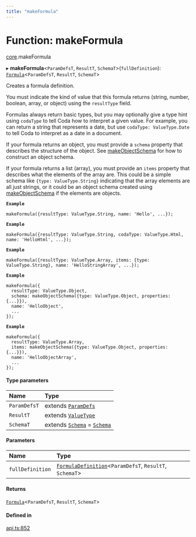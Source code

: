 ```yaml
---
title: "makeFormula"
---
```

# Function: makeFormula

[core](../modules/core.md).makeFormula

▸ **makeFormula**<`ParamDefsT`, `ResultT`, `SchemaT`\>(`fullDefinition`): [`Formula`](../types/core.Formula.md)<`ParamDefsT`, `ResultT`, `SchemaT`\>

Creates a formula definition.

You must indicate the kind of value that this formula returns (string, number, boolean, array, or object)
using the `resultType` field.

Formulas always return basic types, but you may optionally give a type hint using
`codaType` to tell Coda how to interpret a given value. For example, you can return
a string that represents a date, but use `codaType: ValueType.Date` to tell Coda
to interpret as a date in a document.

If your formula returns an object, you must provide a `schema` property that describes
the structure of the object. See [makeObjectSchema](core.makeObjectSchema.md) for how to construct an object schema.

If your formula returns a list (array), you must provide an `items` property that describes
what the elements of the array are. This could be a simple schema like `{type: ValueType.String}`
indicating that the array elements are all just strings, or it could be an object schema
created using [makeObjectSchema](core.makeObjectSchema.md) if the elements are objects.

**`Example`**

```
makeFormula({resultType: ValueType.String, name: 'Hello', ...});
```

**`Example`**

```
makeFormula({resultType: ValueType.String, codaType: ValueType.Html, name: 'HelloHtml', ...});
```

**`Example`**

```
makeFormula({resultType: ValueType.Array, items: {type: ValueType.String}, name: 'HelloStringArray', ...});
```

**`Example`**

```
makeFormula({
  resultType: ValueType.Object,
  schema: makeObjectSchema({type: ValueType.Object, properties: {...}}),
  name: 'HelloObject',
  ...
});
```

**`Example`**

```
makeFormula({
  resultType: ValueType.Array,
  items: makeObjectSchema({type: ValueType.Object, properties: {...}}),
  name: 'HelloObjectArray',
  ...
});
```

#### Type parameters

| Name | Type |
| :------ | :------ |
| `ParamDefsT` | extends [`ParamDefs`](../types/core.ParamDefs.md) |
| `ResultT` | extends [`ValueType`](../enums/core.ValueType.md) |
| `SchemaT` | extends [`Schema`](../types/core.Schema.md) = [`Schema`](../types/core.Schema.md) |

#### Parameters

| Name | Type |
| :------ | :------ |
| `fullDefinition` | [`FormulaDefinition`](../types/core.FormulaDefinition.md)<`ParamDefsT`, `ResultT`, `SchemaT`\> |

#### Returns

[`Formula`](../types/core.Formula.md)<`ParamDefsT`, `ResultT`, `SchemaT`\>

#### Defined in

[api.ts:852](https://github.com/coda/packs-sdk/blob/main/api.ts#L852)
